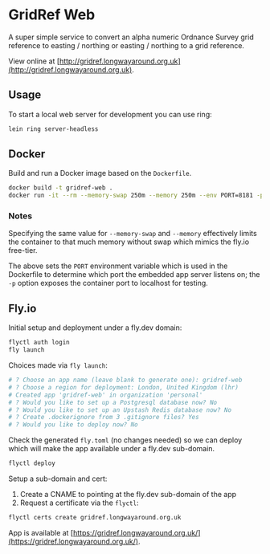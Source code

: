 # GridRef Web

A super simple service to convert an alpha numeric Ordnance Survey grid reference to easting / northing or easting / northing to a grid reference.

View online at [http://gridref.longwayaround.org.uk](http://gridref.longwayaround.org.uk).

## Usage

To start a local web server for development you can use ring:

```sh
lein ring server-headless
```

## Docker

Build and run a Docker image based on the `Dockerfile`.

```sh
docker build -t gridref-web .
docker run -it --rm --memory-swap 250m --memory 250m --env PORT=8181 -p 8181:8181 --name gridref-web gridref-web
```

### Notes

Specifying the same value for `--memory-swap` and `--memory` effectively limits
the container to that much memory without swap which mimics the fly.io
free-tier.

The above sets the `PORT` environment variable which is used in the Dockerfile
to determine which port the embedded app server listens on; the `-p` option
exposes the container port to localhost for testing.

## Fly.io

Initial setup and deployment under a fly.dev domain:

```sh
flyctl auth login
fly launch
```

Choices made via `fly launch`:

```sh
# ? Choose an app name (leave blank to generate one): gridref-web
# ? Choose a region for deployment: London, United Kingdom (lhr)
# Created app 'gridref-web' in organization 'personal'
# ? Would you like to set up a Postgresql database now? No
# ? Would you like to set up an Upstash Redis database now? No
# ? Create .dockerignore from 3 .gitignore files? Yes
# ? Would you like to deploy now? No
```

Check the generated `fly.toml` (no changes needed) so we can deploy which will
make the app available under a fly.dev sub-domain.

```sh
flyctl deploy
```

Setup a sub-domain and cert:

1. Create a CNAME to pointing at the fly.dev sub-domain of the app
2. Request a certificate via the `flyctl`:

```sh
flyctl certs create gridref.longwayaround.org.uk
```

App is available at
[https://gridref.longwayaround.org.uk/](https://gridref.longwayaround.org.uk/).
